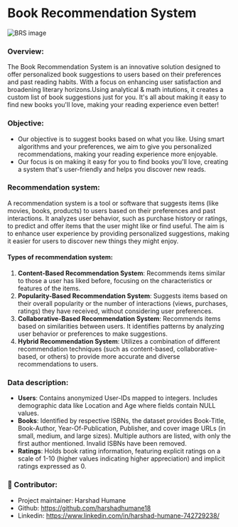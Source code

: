 # Book Recommendation System

![BRS image](https://github.com/harshadhumane18/Book-Recommendation-System/assets/150341445/a2ce8433-90d5-4790-aba0-5d806451518d)

### Overview:
The Book Recommendation System is an innovative solution designed to offer personalized book suggestions to users based on their preferences and past reading habits.
With a focus on enhancing user satisfaction and broadening literary horizons.Using analytical & math intutions, it creates a custom list of book suggestions just for you. It's 
all about making it easy to find new books you'll love, making your reading experience even better!

### Objective:
- Our objective is to suggest books based on what you like. Using smart algorithms and your preferences, we aim to give you personalized recommendations, making your reading experience 
more enjoyable. 
- Our focus is on making it easy for you to find books you'll love, creating a system that's user-friendly and helps you discover new reads.

### Recommendation system:
A recommendation system is a tool or software that suggests items (like movies, books, products) to users based on their preferences and past interactions. It analyzes user behavior, 
such as purchase history or ratings, to predict and offer items that the user might like or find useful. The aim is to enhance user experience by providing personalized suggestions,
making it easier for users to discover new things they might enjoy.

#### Types of recommendation system:
1. **Content-Based Recommendation System**: Recommends items similar to those a user has liked before, focusing on the characteristics or features of the items.
2. **Popularity-Based Recommendation System**: Suggests items based on their overall popularity or the number of interactions (views, purchases, ratings) they have received, without
   considering user preferences.
3. **Collaborative-Based Recommendation System**: Recommends items based on similarities between users. It identifies patterns by analyzing user behavior or preferences to make suggestions.
4. **Hybrid Recommendation System**: Utilizes a combination of different recommendation techniques (such as content-based, collaborative-based, or others) to provide more accurate and
   diverse recommendations to users.

### Data description:
- **Users**: Contains anonymized User-IDs mapped to integers. Includes demographic data like Location and Age where fields contain NULL values.  
- **Books**: Identified by respective ISBNs, the dataset provides Book-Title, Book-Author, Year-Of-Publication, Publisher, and cover image URLs (in small, medium, and large sizes). Multiple authors are listed, with only the first author mentioned. Invalid ISBNs have been removed.  
- **Ratings**: Holds book rating information, featuring explicit ratings on a scale of 1-10 (higher values indicating higher appreciation) and implicit ratings expressed as 0.  

### 🚀 Contributor:
- Project maintainer: Harshad Humane  
- Github: https://github.com/harshadhumane18  
- Linkedin: https://www.linkedin.com/in/harshad-humane-742729238/
